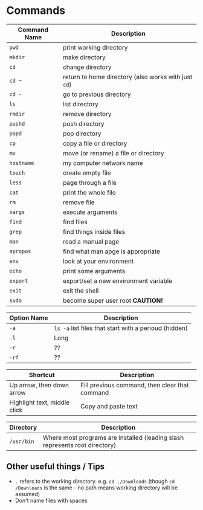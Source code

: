 # Commands

Command Name | Description
---------- | -----------
`pwd`      | print working directory
`mkdir`    | make directory
`cd`       | change directory
`cd ~`     | return to home directory (also works with just `cd`)
`cd -`     | go to previous directory
`ls`       | list directory
`rmdir`    | remove directory
`pushd`    | push directory
`popd`     | pop directory
`cp`       | copy a file or directory
`mv`       | move (or rename) a file or directory
`hostname` | my computer network name
`touch`    | create empty file
`less`|page through a file
`cat`|print the whole file
`rm` | remove file
`xargs`|execute arguments
`find`|find files
`grep`|find things inside files
`man`|read a manual page
`apropos`|find what man apge is appropriate
`env`|look at your environment
`echo`|print some arguments
`export`|export/set a new environment variable
`exit`|exit the shell
`sudo`|become super user root **CAUTION!**



Option Name | Description
--|--
`-a` | `ls -a` list files that start with a perioud (hidden)
`-l` | Long
`-r`| ??
`-rf`| ??


Shortcut | Description
--|--
Up arrow, then down arrow | Fill previous command, then clear that command
Highlight text, middle click | Copy and paste text

Directory | Description
--|--
`/usr/bin` | Where most programs are installed (leading slash represents root directory)

## Other useful things / Tips
- `.` refers to the working directory. e.g. `cd ./Downloads` (though `cd /Downloads` is the same - no path means working directory will be assumed)
- Don't name files with spaces
